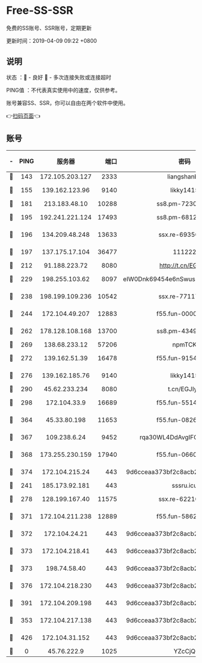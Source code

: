 # Free-SS-SSR

免费的SS账号、SSR账号，定期更新

更新时间：2019-04-09 09:22 +0800

## 说明

状态     ：🙂 - 良好 🙁 - 多次连接失败或连接超时

PING值   ：不代表真实使用中的速度，仅供参考。

账号兼容SS、SSR，你可以自由在两个软件中使用。

👉[扫码页面](https://liesauer.github.io/Free-SS-SSR/)👈

## 账号

|-|PING|服务器|端口|密码|加密方式|区域|
|:----:|:----:|:-----:|-----:|:----:|:----:|:----:|
|🙂|143|172.105.203.127|2333|liangshanbo|chacha20|JP|
|🙂|155|139.162.123.96|9140|likky1415|aes-256-cfb|JP|
|🙂|181|213.183.48.10|10288|ss8.pm-72309702|rc4-md5|RU|
|🙂|195|192.241.221.124|17493|ss8.pm-68127686|aes-256-cfb|US|
|🙂|196|134.209.48.248|13633|ssx.re-69350454|aes-256-cfb|US|
|🙂|197|137.175.17.104|36477|111222|aes-256-cfb|US|
|🙂|212|91.188.223.72|8080|http://t.cn/EGJIyrl|rc4-md5|RU|
|🙂|229|198.255.103.62|8097|eIW0Dnk69454e6nSwuspv9DmS201tQ0D|aes-256-cfb|US|
|🙂|238|198.199.109.236|10542|ssx.re-77117057|aes-256-cfb|US|
|🙂|244|172.104.49.207|12883|f55.fun-00000116|aes-256-cfb|SG|
|🙂|262|178.128.108.168|13700|ss8.pm-43493831|aes-256-cfb|SG|
|🙂|269|138.68.233.12|57206|npmTCK|rc4-md5|US|
|🙂|272|139.162.51.39|16478|f55.fun-91549121|aes-256-cfb|SG|
|🙂|276|139.162.185.76|9140|likky1415|aes-256-cfb|DE|
|🙂|290|45.62.233.234|8080|t.cn/EGJIyrl|rc4-md5|CA|
|🙂|298|172.104.33.9|16689|f55.fun-55147364|aes-256-cfb|SG|
|🙂|364|45.33.80.198|11653|f55.fun-08264676|aes-256-cfb|US|
|🙂|367|109.238.6.24|9452|rqa30WL4DdAvgIFG6Fs3znzTa|aes-256-cfb|FR|
|🙂|368|173.255.230.159|17940|f55.fun-06607448|aes-256-cfb|US|
|🙂|374|172.104.215.24|443|9d6cceaa373bf2c8acb22e60b6a58be6|aes-256-cfb|US|
|🙂|241|185.173.92.181|443|sssru.icu|rc4-md5|RU|
|🙂|278|128.199.167.40|11575|ssx.re-62210920|aes-256-cfb|SG|
|🙂|371|172.104.211.238|12889|f55.fun-58620208|aes-256-cfb|US|
|🙂|372|172.104.24.21|443|9d6cceaa373bf2c8acb22e60b6a58be6|aes-256-cfb|US|
|🙂|373|172.104.218.41|443|9d6cceaa373bf2c8acb22e60b6a58be6|aes-256-cfb|US|
|🙂|373|198.74.58.40|443|9d6cceaa373bf2c8acb22e60b6a58be6|aes-256-cfb|US|
|🙂|376|172.104.218.230|443|9d6cceaa373bf2c8acb22e60b6a58be6|aes-256-cfb|US|
|🙂|391|172.104.209.198|443|9d6cceaa373bf2c8acb22e60b6a58be6|aes-256-cfb|US|
|🙁|353|172.104.217.138|443|9d6cceaa373bf2c8acb22e60b6a58be6|aes-256-cfb|US|
|🙁|426|172.104.31.152|443|9d6cceaa373bf2c8acb22e60b6a58be6|aes-256-cfb|US|
|🙁|0|45.76.222.9|1025|YZcCjQ|rc4-md5|JP|
